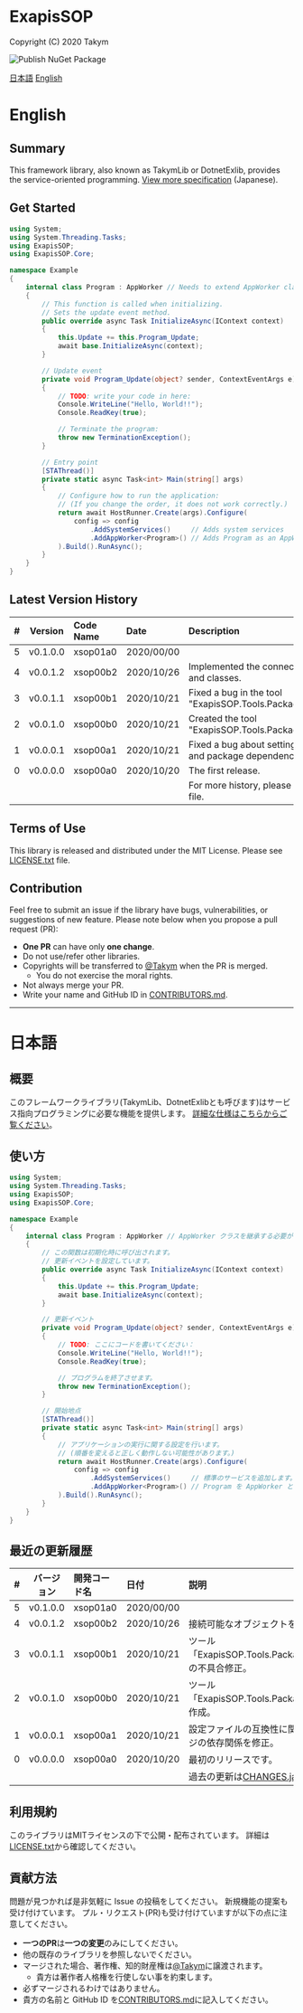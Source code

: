 # ExapisSOP
Copyright (C) 2020 Takym

![Publish NuGet Package](https://github.com/Takym/ExapisSOP/workflows/Publish%20NuGet%20Package/badge.svg)

[日本語](#ja)
[English](#en)

# <a id="en"></a>English
## Summary
This framework library, also known as TakymLib or DotnetExlib, provides the service-oriented programming.
[View more specification](https://takym.github.io/ExapisSOP/) (Japanese).

## Get Started
```csharp
using System;
using System.Threading.Tasks;
using ExapisSOP;
using ExapisSOP.Core;

namespace Example
{
	internal class Program : AppWorker // Needs to extend AppWorker class.
	{
		// This function is called when initializing.
		// Sets the update event method.
		public override async Task InitializeAsync(IContext context)
		{
			this.Update += this.Program_Update;
			await base.InitializeAsync(context);
		}

		// Update event
		private void Program_Update(object? sender, ContextEventArgs e)
		{
			// TODO: write your code in here:
			Console.WriteLine("Hello, World!!");
			Console.ReadKey(true);

			// Terminate the program:
			throw new TerminationException();
		}

		// Entry point
		[STAThread()]
		private static async Task<int> Main(string[] args)
		{
			// Configure how to run the application:
			// (If you change the order, it does not work correctly.)
			return await HostRunner.Create(args).Configure(
				config => config
					.AddSystemServices()     // Adds system services
					.AddAppWorker<Program>() // Adds Program as an AppWorker
			).Build().RunAsync();
		}
	}
}
```

## Latest Version History
| # |Version |Code Name|Date      |Description                                                            |
|--:|:------:|:--------|:---------|:----------------------------------------------------------------------|
|  5|v0.1.0.0|xsop01a0 |2020/00/00|                                                                       |
|  4|v0.0.1.2|xsop00b2 |2020/10/26|Implemented the connection model interfaces and classes.               |
|  3|v0.0.1.1|xsop00b1 |2020/10/21|Fixed a bug in the tool "ExapisSOP.Tools.PackageDependencyFixer".      |
|  2|v0.0.1.0|xsop00b0 |2020/10/21|Created the tool "ExapisSOP.Tools.PackageDependencyFixer".             |
|  1|v0.0.0.1|xsop00a1 |2020/10/21|Fixed a bug about settings file compatibility and package dependencies.|
|  0|v0.0.0.0|xsop00a0 |2020/10/20|The first release.                                                     |
|||||For more history, please see [CHANGES.en.md](./CHANGES.en.md) file.|

## Terms of Use
This library is released and distributed under the MIT License.
Please see [LICENSE.txt](./LICENSE.txt) file.
<!-- Special thanks to all [core collaborators and contributors](./CONTRIBUTORS.md) for this project. -->

## Contribution
Feel free to submit an issue if the library have bugs, vulnerabilities, or
suggestions of new feature.
Please note below when you propose a pull request (PR):
* **One PR** can have only **one change**.
* Do not use/refer other libraries.
* Copyrights will be transferred to [@Takym](https://github.com/Takym) when the PR is merged.
    * You do not exercise the moral rights.
* Not always merge your PR.
* Write your name and GitHub ID in [CONTRIBUTORS.md](./CONTRIBUTORS.md).

***


# <a id="ja"></a>日本語
## 概要
このフレームワークライブラリ(TakymLib、DotnetExlibとも呼びます)はサービス指向プログラミングに必要な機能を提供します。
[詳細な仕様はこちらからご覧ください](https://takym.github.io/ExapisSOP/)。

## 使い方
```csharp
using System;
using System.Threading.Tasks;
using ExapisSOP;
using ExapisSOP.Core;

namespace Example
{
	internal class Program : AppWorker // AppWorker クラスを継承する必要があります。
	{
		// この関数は初期化時に呼び出されます。
		// 更新イベントを設定しています。
		public override async Task InitializeAsync(IContext context)
		{
			this.Update += this.Program_Update;
			await base.InitializeAsync(context);
		}

		// 更新イベント
		private void Program_Update(object? sender, ContextEventArgs e)
		{
			// TODO: ここにコードを書いてください：
			Console.WriteLine("Hello, World!!");
			Console.ReadKey(true);

			// プログラムを終了させます。
			throw new TerminationException();
		}

		// 開始地点
		[STAThread()]
		private static async Task<int> Main(string[] args)
		{
			// アプリケーションの実行に関する設定を行います。
			// (順番を変えると正しく動作しない可能性があります。)
			return await HostRunner.Create(args).Configure(
				config => config
					.AddSystemServices()     // 標準のサービスを追加します。
					.AddAppWorker<Program>() // Program を AppWorker として追加します。
			).Build().RunAsync();
		}
	}
}
```

## 最近の更新履歴
| # |バージョン|開発コード名|日付      |説明                                                            |
|--:|:--------:|:-----------|:---------|:---------------------------------------------------------------|
|  5|v0.1.0.0  |xsop01a0    |2020/00/00|                                                                |
|  4|v0.0.1.2  |xsop00b2    |2020/10/26|接続可能なオブジェクトを実装。                                  |
|  3|v0.0.1.1  |xsop00b1    |2020/10/21|ツール「ExapisSOP.Tools.PackageDependencyFixer」の不具合修正。  |
|  2|v0.0.1.0  |xsop00b0    |2020/10/21|ツール「ExapisSOP.Tools.PackageDependencyFixer」作成。          |
|  1|v0.0.0.1  |xsop00a1    |2020/10/21|設定ファイルの互換性に関する不具合とパッケージの依存関係を修正。|
|  0|v0.0.0.0  |xsop00a0    |2020/10/20|最初のリリースです。                                            |
|||||過去の更新は[CHANGES.ja.md](./CHANGES.ja.md)をご覧ください。|

## 利用規約
このライブラリはMITライセンスの下で公開・配布されています。
詳細は[LICENSE.txt](./LICENSE.txt)から確認してください。
<!-- この場を借りてお礼を申し上げます。全ての[協力者さんと貢献者さん](./CONTRIBUTORS.md)に感謝致します。 -->

## 貢献方法
問題が見つかれば是非気軽に Issue の投稿をしてください。
新規機能の提案も受け付けています。
プル・リクエスト(PR)も受け付けていますが以下の点に注意してください。
* **一つのPR**は**一つの変更**のみにしてください。
* 他の既存のライブラリを参照しないでください。
* マージされた場合、著作権、知的財産権は[@Takym](https://github.com/Takym)に譲渡されます。
    * 貴方は著作者人格権を行使しない事を約束します。
* 必ずマージされるわけではありません。
* 貴方の名前と GitHub ID を[CONTRIBUTORS.md](./CONTRIBUTORS.md)に記入してください。
